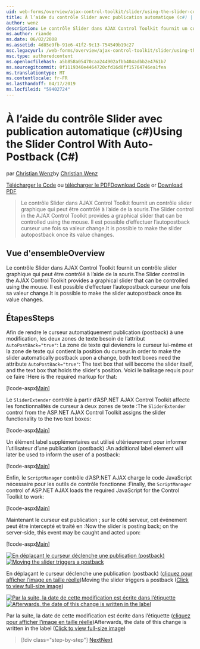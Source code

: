 ```yaml
---
uid: web-forms/overview/ajax-control-toolkit/slider/using-the-slider-control-with-auto-postback-cs
title: À l’aide du contrôle Slider avec publication automatique (c#) | Microsoft Docs
author: wenz
description: Le contrôle Slider dans AJAX Control Toolkit fournit un contrôle slider graphique qui peut être contrôlé à l’aide de la souris. Il est possible de rendre la comptabilisation de curseur automatique...
ms.author: riande
ms.date: 06/02/2008
ms.assetid: 4d85e9fb-91e6-41f2-9c13-754549b19c27
msc.legacyurl: /web-forms/overview/ajax-control-toolkit/slider/using-the-slider-control-with-auto-postback-cs
msc.type: authoredcontent
ms.openlocfilehash: a5b858a05470caa244902afbb404adbb2e4761b7
ms.sourcegitcommit: 0f1119340e4464720cfd16d0ff15764746ea1fea
ms.translationtype: MT
ms.contentlocale: fr-FR
ms.lasthandoff: 04/17/2019
ms.locfileid: "59402724"
---
```

# <a name="using-the-slider-control-with-auto-postback-c"></a><span data-ttu-id="3d0cb-104">À l’aide du contrôle Slider avec publication automatique (c#)</span><span class="sxs-lookup"><span data-stu-id="3d0cb-104">Using the Slider Control With Auto-Postback (C#)</span></span>

<span data-ttu-id="3d0cb-105">par [Christian Wenz](https://github.com/wenz)</span><span class="sxs-lookup"><span data-stu-id="3d0cb-105">by [Christian Wenz](https://github.com/wenz)</span></span>

<span data-ttu-id="3d0cb-106">[Télécharger le Code](http://download.microsoft.com/download/9/3/f/93f8daea-bebd-4821-833b-95205389c7d0/Slider1.cs.zip) ou [télécharger le PDF](http://download.microsoft.com/download/b/6/a/b6ae89ee-df69-4c87-9bfb-ad1eb2b23373/slider1CS.pdf)</span><span class="sxs-lookup"><span data-stu-id="3d0cb-106">[Download Code](http://download.microsoft.com/download/9/3/f/93f8daea-bebd-4821-833b-95205389c7d0/Slider1.cs.zip) or [Download PDF](http://download.microsoft.com/download/b/6/a/b6ae89ee-df69-4c87-9bfb-ad1eb2b23373/slider1CS.pdf)</span></span>

> <span data-ttu-id="3d0cb-107">Le contrôle Slider dans AJAX Control Toolkit fournit un contrôle slider graphique qui peut être contrôlé à l’aide de la souris.</span><span class="sxs-lookup"><span data-stu-id="3d0cb-107">The Slider control in the AJAX Control Toolkit provides a graphical slider that can be controlled using the mouse.</span></span> <span data-ttu-id="3d0cb-108">Il est possible d’effectuer l’autopostback curseur une fois sa valeur change.</span><span class="sxs-lookup"><span data-stu-id="3d0cb-108">It is possible to make the slider autopostback once its value changes.</span></span>


## <a name="overview"></a><span data-ttu-id="3d0cb-109">Vue d'ensemble</span><span class="sxs-lookup"><span data-stu-id="3d0cb-109">Overview</span></span>

<span data-ttu-id="3d0cb-110">Le contrôle Slider dans AJAX Control Toolkit fournit un contrôle slider graphique qui peut être contrôlé à l’aide de la souris.</span><span class="sxs-lookup"><span data-stu-id="3d0cb-110">The Slider control in the AJAX Control Toolkit provides a graphical slider that can be controlled using the mouse.</span></span> <span data-ttu-id="3d0cb-111">Il est possible d’effectuer l’autopostback curseur une fois sa valeur change.</span><span class="sxs-lookup"><span data-stu-id="3d0cb-111">It is possible to make the slider autopostback once its value changes.</span></span>

## <a name="steps"></a><span data-ttu-id="3d0cb-112">Étapes</span><span class="sxs-lookup"><span data-stu-id="3d0cb-112">Steps</span></span>

<span data-ttu-id="3d0cb-113">Afin de rendre le curseur automatiquement publication (postback) à une modification, les deux zones de texte besoin de l’attribut `AutoPostBack="true"`: La zone de texte qui deviendra le curseur lui-même et la zone de texte qui contient la position du curseur.</span><span class="sxs-lookup"><span data-stu-id="3d0cb-113">In order to make the slider automatically postback upon a change, both text boxes need the attribute `AutoPostBack="true"`: The text box that will become the slider itself, and the text box that holds the slider's position.</span></span> <span data-ttu-id="3d0cb-114">Voici le balisage requis pour ce faire :</span><span class="sxs-lookup"><span data-stu-id="3d0cb-114">Here is the required markup for that:</span></span>

[!code-aspx[Main](using-the-slider-control-with-auto-postback-cs/samples/sample1.aspx)]

<span data-ttu-id="3d0cb-115">Le `SliderExtender` contrôle à partir d’ASP.NET AJAX Control Toolkit affecte les fonctionnalités de curseur à deux zones de texte :</span><span class="sxs-lookup"><span data-stu-id="3d0cb-115">The `SliderExtender` control from the ASP.NET AJAX Control Toolkit assigns the slider functionality to the two text boxes:</span></span>

[!code-aspx[Main](using-the-slider-control-with-auto-postback-cs/samples/sample2.aspx)]

<span data-ttu-id="3d0cb-116">Un élément label supplémentaires est utilisé ultérieurement pour informer l’utilisateur d’une publication (postback) :</span><span class="sxs-lookup"><span data-stu-id="3d0cb-116">An additional label element will later be used to inform the user of a postback:</span></span>

[!code-aspx[Main](using-the-slider-control-with-auto-postback-cs/samples/sample3.aspx)]

<span data-ttu-id="3d0cb-117">Enfin, le `ScriptManager` contrôle d’ASP.NET AJAX charge le code JavaScript nécessaire pour les outils de contrôle fonctionne :</span><span class="sxs-lookup"><span data-stu-id="3d0cb-117">Finally, the `ScriptManager` control of ASP.NET AJAX loads the required JavaScript for the Control Toolkit to work:</span></span>

[!code-aspx[Main](using-the-slider-control-with-auto-postback-cs/samples/sample4.aspx)]

<span data-ttu-id="3d0cb-118">Maintenant le curseur est publication ; sur le côté serveur, cet événement peut être intercepté et traité en :</span><span class="sxs-lookup"><span data-stu-id="3d0cb-118">Now the slider is posting back; on the server-side, this event may be caught and acted upon:</span></span>

[!code-aspx[Main](using-the-slider-control-with-auto-postback-cs/samples/sample5.aspx)]


<span data-ttu-id="3d0cb-119">[![En déplaçant le curseur déclenche une publication (postback)](using-the-slider-control-with-auto-postback-cs/_static/image2.png)](using-the-slider-control-with-auto-postback-cs/_static/image1.png)</span><span class="sxs-lookup"><span data-stu-id="3d0cb-119">[![Moving the slider triggers a postback](using-the-slider-control-with-auto-postback-cs/_static/image2.png)](using-the-slider-control-with-auto-postback-cs/_static/image1.png)</span></span>

<span data-ttu-id="3d0cb-120">En déplaçant le curseur déclenche une publication (postback) ([cliquez pour afficher l’image en taille réelle](using-the-slider-control-with-auto-postback-cs/_static/image3.png))</span><span class="sxs-lookup"><span data-stu-id="3d0cb-120">Moving the slider triggers a postback ([Click to view full-size image](using-the-slider-control-with-auto-postback-cs/_static/image3.png))</span></span>


<span data-ttu-id="3d0cb-121">[![Par la suite, la date de cette modification est écrite dans l’étiquette](using-the-slider-control-with-auto-postback-cs/_static/image5.png)](using-the-slider-control-with-auto-postback-cs/_static/image4.png)</span><span class="sxs-lookup"><span data-stu-id="3d0cb-121">[![Afterwards, the date of this change is written in the label](using-the-slider-control-with-auto-postback-cs/_static/image5.png)](using-the-slider-control-with-auto-postback-cs/_static/image4.png)</span></span>

<span data-ttu-id="3d0cb-122">Par la suite, la date de cette modification est écrite dans l’étiquette ([cliquez pour afficher l’image en taille réelle](using-the-slider-control-with-auto-postback-cs/_static/image6.png))</span><span class="sxs-lookup"><span data-stu-id="3d0cb-122">Afterwards, the date of this change is written in the label ([Click to view full-size image](using-the-slider-control-with-auto-postback-cs/_static/image6.png))</span></span>

> [!div class="step-by-step"]
> [<span data-ttu-id="3d0cb-123">Next</span><span class="sxs-lookup"><span data-stu-id="3d0cb-123">Next</span></span>](databinding-the-slider-control-cs.md)
